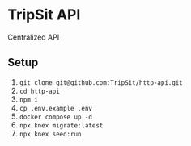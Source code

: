 # TripSit API

Centralized API 

## Setup

1. `git clone git@github.com:TripSit/http-api.git`
1. `cd http-api`
1. `npm i`
1. `cp .env.example .env`
1. `docker compose up -d`
1. `npx knex migrate:latest`
1. `npx knex seed:run`
